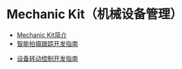 # Mechanic Kit（机械设备管理）<!--mechanic-kit-->
<!--Kit: Mechanic Kit-->
<!--Subsystem: Mechanic-->
<!--Owner: @hobbycao-->
<!--Designer: @saga2025-->
<!--Tester: @zhaodengqi-->
<!--Adviser: @foryourself-->

- [Mechanic Kit简介](mechanic-kit-intro.md)
- [智能拍摄跟踪开发指南](camera-tracking-guide.md)
<!--Del-->
- [设备转动控制开发指南](rotation-control-guide.md)
<!--DelEnd-->
